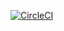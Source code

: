 [![CircleCI](https://circleci.com/gh/junjanjon/GameTextConverter/tree/master.svg?style=svg)](https://circleci.com/gh/junjanjon/GameTextConverter/tree/master)
